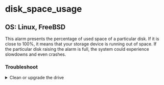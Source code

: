 # disk_space_usage

## OS: Linux, FreeBSD

This alarm presents the percentage of used space of a particular disk. If it is close to 100%, it means that your storage
device is running out of space. If the particular disk raising the alarm is full, the system could experience slowdowns
and even crashes.

### Troubleshoot

<details>
<summary>Clean or upgrade the drive</summary>

If your storage device is full and the alert is raised, there are two paths you can tend to:

- Cleanup your drive, remove any unnecessary files (files on the trash directory, cache files etc.) to free up space.  \
Some areas that are safe to delete, are:
  - Files under `/var/cache`
  - Old logs in `/var/log`
  - Old crash reports in `/var/crash` or `/var/dump`
  - The `.cache` directory in user home directories


- If your workflow requires all the space that is currently used, then you might want to look into upgrading the disk
  that raised the alarm, because its capacity is small for your demands.

> Netdata strongly suggests that you are careful when cleaning up drives, and removing files, make sure
> that you are certain that you delete only unnecessary files.

</details>
